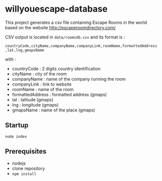willyouescape-database
=========

This project generates a csv file containing Escape Rooms in the world based on the website http://escaperoomdirectory.com/

CSV output is located in `data/roomsdb.csv` and its format is :

`countryCode,cityName,companyName,companyLink,roomName,formattedAddress,lat,lng,gmapsName`

with :

- countryCode : 2 digits country identification
- cityName : city of the room
- companyName : name of the company running the room
- companyLink : link to website
- roomName : name of the room
- formattedAddress : formatted address (gmaps)
- lat : latitude (gmaps)
- lng : longitude (gmaps)
- gmapsName : name of the place (gmaps)


## Startup

`node index`

## Prerequisites

- nodejs
- clone repository
- `npm install`